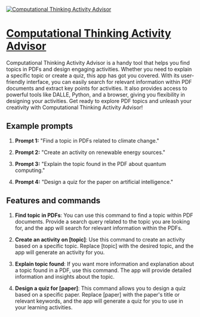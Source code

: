[![Computational Thinking Activity Advisor](https://files.oaiusercontent.com/file-24LsqnxA3h6IEkCTlwmDeLkd?se=2123-10-17T00%3A09%3A03Z&sp=r&sv=2021-08-06&sr=b&rscc=max-age%3D31536000%2C%20immutable&rscd=attachment%3B%20filename%3D8e67cea5-dc89-457b-8275-4ba0b91016a5.png&sig=H/LQ2mzr6PhXwCjZo98/DeKXDWcVRrgaBAUpd/nfq4U%3D)](https://chat.openai.com/g/g-FcJdPthdo-computational-thinking-activity-advisor)

# [Computational Thinking Activity Advisor](https://chat.openai.com/g/g-FcJdPthdo-computational-thinking-activity-advisor)

Computational Thinking Activity Advisor is a handy tool that helps you find topics in PDFs and design engaging activities. Whether you need to explain a specific topic or create a quiz, this app has got you covered. With its user-friendly interface, you can easily search for relevant information within PDF documents and extract key points for activities. It also provides access to powerful tools like DALLE, Python, and a browser, giving you flexibility in designing your activities. Get ready to explore PDF topics and unleash your creativity with Computational Thinking Activity Advisor!

## Example prompts

1. **Prompt 1:** "Find a topic in PDFs related to climate change."

2. **Prompt 2:** "Create an activity on renewable energy sources."

3. **Prompt 3:** "Explain the topic found in the PDF about quantum computing."

4. **Prompt 4:** "Design a quiz for the paper on artificial intelligence."

## Features and commands

1. **Find topic in PDFs**: You can use this command to find a topic within PDF documents. Provide a search query related to the topic you are looking for, and the app will search for relevant information within the PDFs.

2. **Create an activity on [topic]**: Use this command to create an activity based on a specific topic. Replace [topic] with the desired topic, and the app will generate an activity for you.

3. **Explain topic found**: If you want more information and explanation about a topic found in a PDF, use this command. The app will provide detailed information and insights about the topic.

4. **Design a quiz for [paper]**: This command allows you to design a quiz based on a specific paper. Replace [paper] with the paper's title or relevant keywords, and the app will generate a quiz for you to use in your learning activities.